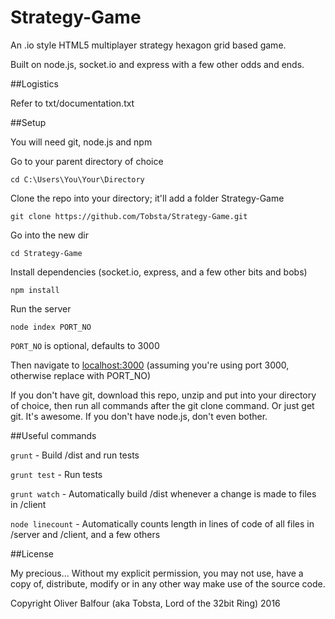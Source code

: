 # Strategy-Game

An .io style HTML5 multiplayer strategy hexagon grid based game.

Built on node.js, socket.io and express with a few other odds and ends.

##Logistics

Refer to txt/documentation.txt

##Setup

You will need git, node.js and npm

Go to your parent directory of choice

`cd C:\Users\You\Your\Directory`

Clone the repo into your directory; it'll add a folder Strategy-Game

`git clone https://github.com/Tobsta/Strategy-Game.git`

Go into the new dir

`cd Strategy-Game`

Install dependencies (socket.io, express, and a few other bits and bobs)

`npm install`

Run the server

`node index PORT_NO`

`PORT_NO` is optional, defaults to 3000

Then navigate to [localhost:3000](http://localhost:3000) (assuming you're using port 3000, otherwise replace with PORT_NO)

If you don't have git, download this repo, unzip and put into your directory of choice, then run all commands after the git clone command. Or just get git. It's awesome. If you don't have node.js, don't even bother.

##Useful commands

`grunt` - Build /dist and run tests

`grunt test` - Run tests

`grunt watch` - Automatically build /dist whenever a change is made to files in /client

`node linecount` - Automatically counts length in lines of code of all files in /server and /client, and a few others

##License

My precious... Without my explicit permission, you may not use, have a copy of, distribute, modify or in any other way make use of the source code.

Copyright Oliver Balfour (aka Tobsta, Lord of the 32bit Ring) 2016
